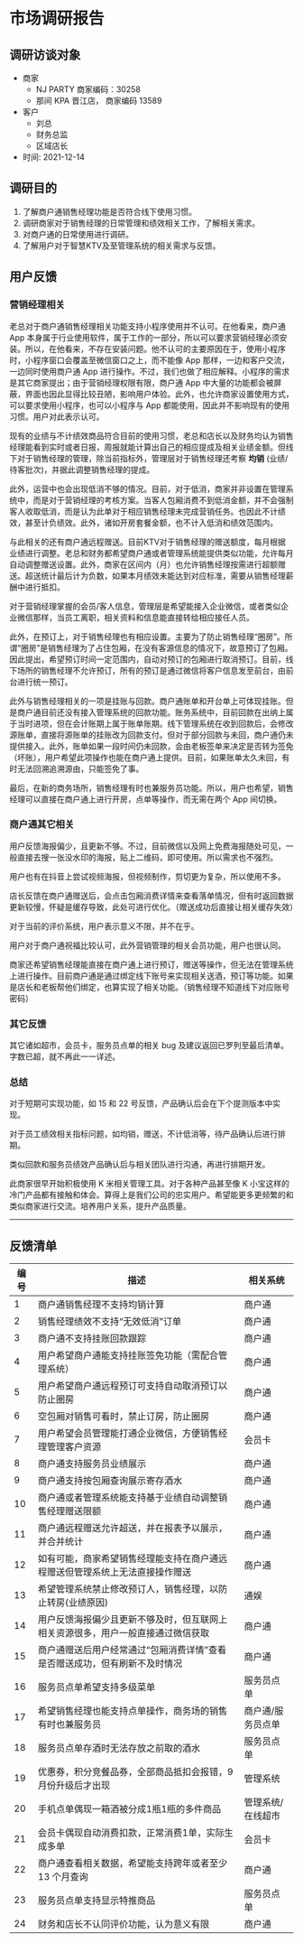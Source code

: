 # 市场调研报告

## 调研访谈对象

- 商家
  - NJ PARTY 商家编码：30258
  - 那间 KPA 晋江店， 商家编码 13589
- 客户
  - 刘总
  - 财务总监
  - 区域店长
- 时间: 2021-12-14

## 调研目的

1. 了解商户通销售经理功能是否符合线下使用习惯。
2. 调研商家对于销售经理的日常管理和绩效相关工作，了解相关需求。
3. 对商户通的日常使用进行调研。
4. 了解用户对于智慧KTV及至管理系统的相关需求与反馈。

## 用户反馈

### 营销经理相关

老总对于商户通销售经理相关功能支持小程序使用并不认可。在他看来，商户通 App 本身属于行业使用软件，属于工作的一部分，所以可以要求营销经理必须安装。所以，在他看来，不存在安装问题。他不认可的主要原因在于，使用小程序时，小程序窗口会覆盖至微信窗口之上，而不能像 App 那样，一边和客户交流，一边同时使用商户通 App 进行操作。不过，我们也做了相应解释。小程序的需求是其它商家提出；由于营销经理权限有限，商户通 App 中大量的功能都会被屏蔽，界面也因此显得比较丑陋，影响用户体验。此外，也允许商家设置使用方式，可以要求使用小程序，也可以小程序与 App 都能使用，因此并不影响现有的使用习惯。用户对此表示认可。

现有的业绩与不计绩效商品符合目前的使用习惯，老总和店长以及财务均认为销售经理能看到实时或者日报，周报就能计算出自己的相应提成及相关业绩金额。但线下对于销售经理的管理，除当前指标外，管理层对于销售经理还考察 __均销__ (业绩/待客批次)，并据此调整销售经理的提成。

此外，运营中也会出现低消不够的情况。目前，对于低消，商家并非设置在管理系统中，而是对于营销经理的考核方案。当客人包厢消费不到低消金额，并不会强制客人收取低消，而是认为此单对于相应销售经理未完成营销任务。也因此不计绩效，甚至计负绩效。此外，诸如开房套餐金额，也不计入低消和绩效范围内。

与此相关的还有商户通远程赠送。目前KTV对于销售经理的赠送额度，每月根据业绩进行调整。老总和财务都希望商户通或者管理系统能提供类似功能，允许每月自动调整赠送设置。此外，商家在区间内（月）也允许销售经理按需进行超额赠送。超送统计最后计为负数，如果本月绩效未能达到对应标准，需要从销售经理薪酬中进行抵扣。

对于营销经理掌握的会员/客人信息，管理层是希望能接入企业微信，或者类似企业微信那样，当员工离职，相关资料和信息能直接转给相应接任人员。

此外，在预订上，对于销售经理也有相应设置。主要为了防止销售经理“圈房”。所谓“圈房”是销售经理为了占住包厢，在没有客源信息的情况下，故意预订了包厢。因此提出，希望预订时间一定范围内，自动对预订的包厢进行取消预订。目前，线下场所的销售经理不允许预订，所有的预订是通过微信将客户信息发至前台，由前台进行统一预订。

此外与销售经理相关的一项是挂账与回款。商户通账单和开台单上可体现挂账。但是商户通目前还没有接入管理系统的回款功能。账务系统中，目前回款在出纳上属于当时进项，但在会计账期上属于账单账期。线下管理系统在收到回款后，会修改源账单，直接将源账单的挂账改为回款支付。但对于部分回款与未回，商户通仍未提供接入。此外，账单如果一段时间仍未回款，会由老板签单来决定是否转为签免（坏账），用户希望此项操作也能在商户通上提供。目前，如果账单太久未回，有时无法回溯追溯源由，只能签免了事。

最后，在新的商务场所，销售经理有时也兼服务员功能。所以，用户也希望，销售经理可以直接在商户通上进行开房，点单等操作，而无需在两个 App 间切换。

### 商户通其它相关

用户反馈海报偏少，且更新不够。不过，目前微信以及网上免费海报随处可见，一般直接去搜一张没水印的海报，贴上二维码，即可使用。所以需求也不强烈。

用户也有在抖音上尝试视频海报，但视频制作，剪切更为复杂，所以使用不多。

店长反馈在商户通赠送后，会点击包厢消费详情来查看落单情况，但有时返回数据更新较慢，怀疑是缓存导致，此处可进行优化。（赠送成功后直接让相关缓存失效）

对于当前的评价系统，用户表示意义不限，并不在乎。

用户对于商户通祝福比较认可，此外营销管理的相关会员功能，用户也很认同。

商家还希望销售经理能直接在商户通上进行预订，赠送等操作，但无法在管理系统上进行操作。目前商户通是通过绑定线下账号来实现相关送酒，预订等功能。如果是店长和老板帮他们绑定，也算实现了相关功能。（销售经理不知道线下对应账号密码）

### 其它反馈

  其它诸如超市，会员卡，服务员点单的相关 bug 及建议返回已罗列至最后清单。字数已超，就不再此一一详述。

### 总结

  对于短期可实现功能，如 15 和 22 号反馈，产品确认后会在下个提测版本中实现。

  对于员工绩效相关指标问题，如均销，赠送，不计低消等，待产品确认后进行排期。

  类似回款和服务员绩效产品确认后与相关团队进行沟通，再进行排期开发。

  此商家很早开始积极使用 K 米相关管理工具。对于各种产品甚至像 K 小宝这样的冷门产品都有接触和体会。算得上是我们公司的忠实用户。希望能更多更频繁的和类似商家进行交流。培养用户关系，提升产品质量。
  
---

## 反馈清单

| 编号 | 描述 | 相关系统|
| ---- | ---- | -------- |
| 1 | 商户通销售经理不支持均销计算 | 商户通 |
| 2 | 销售经理绩效不支持“无效低消”订单 | 商户通 |
| 3 | 商户通不支持挂账回款跟踪 | 商户通 |
| 4 | 用户希望商户通能支持挂账签免功能（需配合管理系统） | 商户通 |
| 5 | 用户希望商户通远程预订可支持自动取消预订以防止圈房 | 商户通 |
| 6 | 空包厢对销售可看时，禁止订房，防止圈房 | 商户通 |
| 7 | 用户希望会员管理能打通企业微信，方便销售经理管理客户资源 | 会员卡 |
| 8 | 商户通支持服务员业绩展示 | 商户通 |
| 9 | 商户通支持按包厢查询展示寄存酒水 | 商户通 |
| 10 | 商户通或者管理系统能支持基于业绩自动调整销售经理赠送限额 | 商户通 |
| 11 | 商户通远程赠送允许超送，并在报表予以展示，并合并统计 | 商户通 |
| 12 | 如有可能，商家希望销售经理能支持在商户通远程赠送但管理系统上无法直接操作赠送 | 商户通 |
| 13 | 希望管理系统禁止修改预订人，销售经理，以防止转房(业绩原因) | 通娱 |
| 14 | 用户反馈海报偏少且更新不够及时，但互联网上相关资源很多，用户一般直接通过微信获取 | 商户通 |
| 15 | 商户通赠送后用户经常通过“包厢消费详情”查看是否赠送成功，但有刷新不及时情况 | 商户通 |
| 16 | 服务员点单希望支持多级菜单 | 服务员点单 |
| 17 | 希望销售经理也能支持点单操作，商务场的销售有时也兼服务员 | 商户通/服务员点单 |
| 18 | 服务员点单存酒时无法存放之前取的酒水 | 服务员点单 |
| 19 | 优惠券，积分竞餐品券，全部商品抵扣会报错，9月份升级后才出现 | 管理系统 |
| 20 | 手机点单偶现一箱酒被分成1瓶1瓶的多件商品 | 管理系统/在线超市 |
| 21 | 会员卡偶现自动消费扣款，正常消费1单，实际生成多单  | 会员卡 |
| 22 | 商户通查看相关数据，希望能支持跨年或者至少 13 个月查询 | 商户通 |
| 23 | 服务员点单支持显示特推商品 | 服务员点单 |
| 24 | 财务和店长不认同评价功能，认为意义有限| 商户通 |

